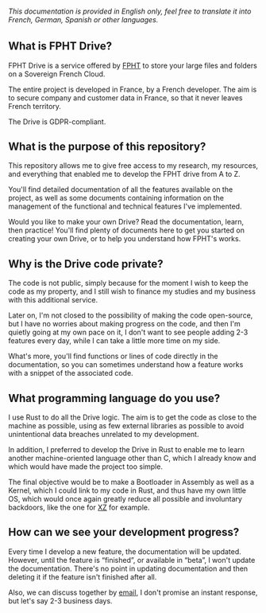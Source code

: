 
###### This documentation is provided in English only, feel free to translate it into French, German, Spanish or other languages.


## What is FPHT Drive?

FPHT Drive is a service offered by [FPHT](https://fpht.eu/) to store your large files and folders on a Sovereign French Cloud.

The entire project is developed in France, by a French developer. The aim is to secure company and customer data in France, so that it never leaves French territory.

The Drive is GDPR-compliant.

## What is the purpose of this repository?

This repository allows me to give free access to my research, my resources, and everything that enabled me to develop the FPHT drive from A to Z.

You'll find detailed documentation of all the features available on the project, as well as some documents containing information on the management of the functional and technical features I've implemented.

Would you like to make your own Drive? Read the documentation, learn, then practice! You'll find plenty of documents here to get you started on creating your own Drive, or to help you understand how FPHT's works.

## Why is the Drive code private?

The code is not public, simply because for the moment I wish to keep the code as my property, and I still wish to finance my studies and my business with this additional service.

Later on, I'm not closed to the possibility of making the code open-source, but I have no worries about making progress on the code, and then I'm quietly going at my own pace on it, I don't want to see people adding 2-3 features every day, while I can take a little more time on my side.

What's more, you'll find functions or lines of code directly in the documentation, so you can sometimes understand how a feature works with a snippet of the associated code.

## What programming language do you use?

I use Rust to do all the Drive logic. The aim is to get the code as close to the machine as possible, using as few external libraries as possible to avoid unintentional data breaches unrelated to my development.

In addition, I preferred to develop the Drive in Rust to enable me to learn another machine-oriented language other than C, which I already know and which would have made the project too simple.

The final objective would be to make a Bootloader in Assembly as well as a Kernel, which I could link to my code in Rust, and thus have my own little OS, which would once again greatly reduce all possible and involuntary backdoors, like the one for [XZ](https://en.wikipedia.org/wiki/XZ_Utils_backdoor) for example.

## How can we see your development progress?

Every time I develop a new feature, the documentation will be updated. However, until the feature is “finished”, or available in “beta”, I won't update the documentation. There's no point in updating documentation and then deleting it if the feature isn't finished after all.

Also, we can discuss together by [email](mailto:contact@fpht.eu), I don't promise an instant response, but let's say 2-3 business days.